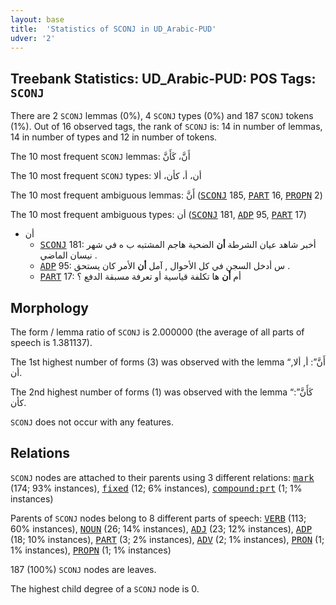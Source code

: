 ```yaml
---
layout: base
title:  'Statistics of SCONJ in UD_Arabic-PUD'
udver: '2'
---
```


## Treebank Statistics: UD_Arabic-PUD: POS Tags: `SCONJ`

There are 2 `SCONJ` lemmas (0%), 4 `SCONJ` types (0%) and 187 `SCONJ` tokens (1%).
Out of 16 observed tags, the rank of `SCONJ` is: 14 in number of lemmas, 14 in number of types and 12 in number of tokens.

The 10 most frequent `SCONJ` lemmas: أَنَّ، كَأَنَّ

The 10 most frequent `SCONJ` types:  أن، أ، كأن، ألا

The 10 most frequent ambiguous lemmas: أَنَّ (<tt><a href="ar_pud-pos-SCONJ.html">SCONJ</a></tt> 185, <tt><a href="ar_pud-pos-PART.html">PART</a></tt> 16, <tt><a href="ar_pud-pos-PROPN.html">PROPN</a></tt> 2)

The 10 most frequent ambiguous types:  أن (<tt><a href="ar_pud-pos-SCONJ.html">SCONJ</a></tt> 181, <tt><a href="ar_pud-pos-ADP.html">ADP</a></tt> 95, <tt><a href="ar_pud-pos-PART.html">PART</a></tt> 17)


* أن
  * <tt><a href="ar_pud-pos-SCONJ.html">SCONJ</a></tt> 181: أخبر شاهد عيان الشرطة <b>أن</b> الضحية هاجم المشتبه ب ه في شهر نيسان الماضي .
  * <tt><a href="ar_pud-pos-ADP.html">ADP</a></tt> 95: س أدخل السجن في كل الأحوال , آمل <b>أن</b> الأمر كان يستحق .
  * <tt><a href="ar_pud-pos-PART.html">PART</a></tt> 17: أم <b>أن</b> ها تكلفة قياسية أو تعرفة مسبقة الدفع ؟

## Morphology

The form / lemma ratio of `SCONJ` is 2.000000 (the average of all parts of speech is 1.381137).

The 1st highest number of forms (3) was observed with the lemma “أَنَّ”: أ, ألا, أن.

The 2nd highest number of forms (1) was observed with the lemma “كَأَنَّ”: كأن.

`SCONJ` does not occur with any features.


## Relations

`SCONJ` nodes are attached to their parents using 3 different relations: <tt><a href="ar_pud-dep-mark.html">mark</a></tt> (174; 93% instances), <tt><a href="ar_pud-dep-fixed.html">fixed</a></tt> (12; 6% instances), <tt><a href="ar_pud-dep-compound-prt.html">compound:prt</a></tt> (1; 1% instances)

Parents of `SCONJ` nodes belong to 8 different parts of speech: <tt><a href="ar_pud-pos-VERB.html">VERB</a></tt> (113; 60% instances), <tt><a href="ar_pud-pos-NOUN.html">NOUN</a></tt> (26; 14% instances), <tt><a href="ar_pud-pos-ADJ.html">ADJ</a></tt> (23; 12% instances), <tt><a href="ar_pud-pos-ADP.html">ADP</a></tt> (18; 10% instances), <tt><a href="ar_pud-pos-PART.html">PART</a></tt> (3; 2% instances), <tt><a href="ar_pud-pos-ADV.html">ADV</a></tt> (2; 1% instances), <tt><a href="ar_pud-pos-PRON.html">PRON</a></tt> (1; 1% instances), <tt><a href="ar_pud-pos-PROPN.html">PROPN</a></tt> (1; 1% instances)

187 (100%) `SCONJ` nodes are leaves.

The highest child degree of a `SCONJ` node is 0.

